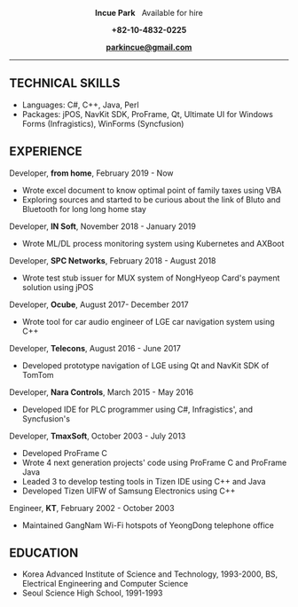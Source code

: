 **<p align="center">Incue Park** &nbsp; Available for hire</p>
**<p align="center">+82-10-4832-0225</p>**
**<p align="center">parkincue@gmail.com</p>**
***
## TECHNICAL SKILLS
* Languages: C#, C++, Java, Perl
* Packages: jPOS, NavKit SDK, ProFrame, Qt, Ultimate UI for Windows Forms (Infragistics), WinForms (Syncfusion)

## EXPERIENCE
Developer, **from home**, February 2019 - Now
* Wrote excel document to know optimal point of family taxes using VBA
* Exploring sources and started to be curious about the link of Bluto and Bluetooth for long long home stay 

Developer, **IN Soft**, November 2018 - January 2019
* Wrote ML/DL process monitoring system using Kubernetes and AXBoot

Developer, **SPC Networks**, February 2018 - August 2018
* Wrote test stub issuer for MUX system of NongHyeop Card's payment solution using jPOS

Developer, **Ocube**, August 2017- December 2017
* Wrote tool for car audio engineer of LGE car navigation system using C++

Developer, **Telecons**, August 2016 - June 2017
* Developed prototype navigation of LGE using Qt and NavKit SDK of TomTom

Developer, **Nara Controls**, March 2015 - May 2016
* Developed IDE for PLC programmer using C#, Infragistics', and Syncfusion's

Developer, **TmaxSoft**, October 2003 - July 2013
* Developed ProFrame C
* Wrote 4 next generation projects' code using ProFrame C and ProFrame Java
* Leaded 3 to develop testing tools in Tizen IDE using C++ and Java
* Developed Tizen UIFW of Samsung Electronics using C++

Engineer, **KT**, February 2002 - October 2003
* Maintained GangNam Wi-Fi hotspots of YeongDong telephone office

## EDUCATION
* Korea Advanced Institute of Science and Technology, 1993-2000, BS, Electrical Engineering and Computer Science
* Seoul Science High School, 1991-1993
